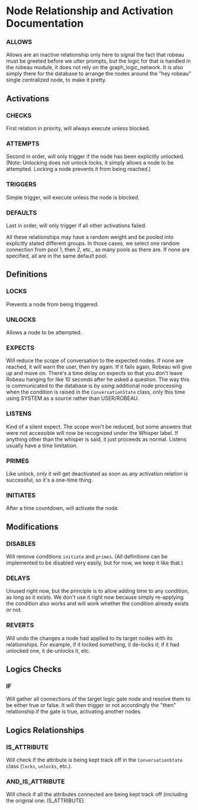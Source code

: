 
# Node Relationship and Activation Documentation

### ALLOWS
Allows are an inactive relationship only here to signal the fact that robeau must be greeted before we utter prompts, but the logic for that is handled in the robeau module, it does not rely on the graph_logic_network. It is also simply there for the database to arrange the nodes around the "hey robeau" single centralized node, to make it pretty.

## Activations

### CHECKS
First relation in priority, will always execute unless blocked.

### ATTEMPTS
Second in order, will only trigger if the node has been explicitly unlocked. (Note: Unlocking does not unlock locks, it simply allows a node to be attempted. Locking a node prevents it from being reached.)

### TRIGGERS
Simple trigger, will execute unless the node is blocked.

### DEFAULTS
Last in order, will only trigger if all other activations failed.

All these relationships may have a random weight and be pooled into explicitly stated different groups. In those cases, we select one random connection from pool 1, then 2, etc., as many pools as there are. If none are specified, all are in the same default pool.

## Definitions

### LOCKS
Prevents a node from being triggered.

### UNLOCKS
Allows a node to be attempted.

### EXPECTS
Will reduce the scope of conversation to the expected nodes. If none are reached, it will warn the user, then try again. If it fails again, Robeau will give up and move on. There's a time delay on expects so that you don't leave Robeau hanging for like 10 seconds after he asked a question. The way this is communicated to the database is by using additional node processing when the condition is raised in the `ConversationState` class, only this time using SYSTEM as a source rather than USER/ROBEAU.

### LISTENS
Kind of a silent expect. The scope won't be reduced, but some answers that were not accessible will now be recognized under the Whisper label. If anything other than the whisper is said, it just proceeds as normal. Listens usually have a time limitation.

### PRIMES
Like unlock, only it will get deactivated as soon as any activation relation is successful, so it's a one-time thing.

### INITIATES
After a time countdown, will activate the node.

## Modifications

### DISABLES
Will remove conditions `initiate` and `primes`. (All definitions can be implemented to be disabled very easily, but for now, we keep it like that.)

### DELAYS
Unused right now, but the principle is to allow adding time to any condition, as long as it exists. We don't use it right now because simply re-applying the condition also works and will work whether the condition already exists or not.

### REVERTS
Will undo the changes a node had applied to its target nodes with its relationships. For example, if it locked something, it de-locks it; if it had unlocked one, it de-unlocks it, etc.

## Logics Checks

### IF
Will gather all connections of the target logic gate node and resolve them to be either true or false. It will then trigger or not accordingly the "then" relationship if the gate is true, activating another nodes.

## Logics Relationships

### IS_ATTRIBUTE
Will check if the attribute is being kept track off in the `ConversationState` class (`locks`, `unlocks`, etc.).

### AND_IS_ATTRIBUTE
Will check if all the attributes connected are being kept track off (including the original one: IS_ATTRIBUTE).